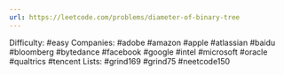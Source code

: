 ```yaml
---
url: https://leetcode.com/problems/diameter-of-binary-tree
---
```


Difficulty: #easy
Companies: #adobe #amazon #apple #atlassian #baidu #bloomberg #bytedance #facebook #google #intel #microsoft #oracle #qualtrics #tencent
Lists: #grind169 #grind75 #neetcode150